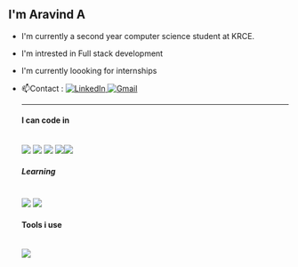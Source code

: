 ## I'm Aravind A
- I'm currently a second year computer science student at KRCE.
- I'm intrested in Full stack development
- I'm currently loooking for internships
- 📫Contact :
  <a href="https://www.linkedin.com/in/aravind-a-46647b274/">
     <img src="https://img.shields.io/badge/LinkedIn-0077B5?style=for-the-badge&logo=linkedin&logoColor=white" alt="LinkedIn">
   </a>
   <a href="mailto:aravindanandhan2005@gmail.com">
     <img src="https://img.shields.io/badge/Gmail-D14836?style=for-the-badge&logo=gmail&logoColor=white" alt="Gmail">
   </a>

   ---
  #### I can code in
  <br />  <img src="https://img.icons8.com/?size=100&id=13441&format=png&color=000000"> <img src="https://img.icons8.com/?size=100&id=13679&format=png&color=000000"> <img src="https://img.icons8.com/?size=100&id=20909&format=png&color=000000"> <img src="https://img.icons8.com/?size=100&id=21278&format=png&color=000000"><img src="https://img.icons8.com/?size=100&id=108784&format=png&color=000000">
  #####  Learning 
  <br /> <img src="https://img.icons8.com/?size=80&id=123603&format=png&color=000000">   <img src="https://img.icons8.com/?size=80&id=54087&format=png&color=000000">
  #### Tools i use
  <br /> <img src="https://img.icons8.com/?size=100&id=9OGIyU8hrxW5&format=png&color=000000">
  
